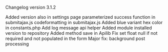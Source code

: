 Changelog version 3.1.2
 
Added version also in settings page
parameterized success function in submitajax.js
codeformatting in submitajax.js
Added blue variant hex color in constants.php
Add log message api helper
Added module installed version to repository
Added method save in Apilib
Fix set float null if not required and not populated in the form
Major fix: background post processing
